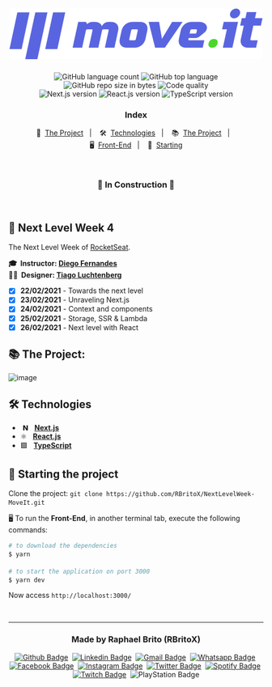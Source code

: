 <h1 align="center">
  <img src="./public/logo-full.svg" alt="moveit" width="500px" />
</h1>

<p align="center">
  <img alt="GitHub language count" src="https://img.shields.io/github/languages/count/rbritox/NextLevelWeek-MoveIt?color=yellow">

  <img alt="GitHub top language" src="https://img.shields.io/github/languages/top/rbritox/NextLevelWeek-MoveIt?color=yellow">

  <img alt="GitHub repo size in bytes" src="https://img.shields.io/github/repo-size/rbritox/NextLevelWeek-MoveIt?color=yellow">

  <img alt="Code quality" src="https://api.codacy.com/project/badge/Grade/76f70dac6eb8494aa3f9b3cc6e6102dc">

  <br>

  <img alt="Next.js version" src="https://img.shields.io/badge/Next.js-v10.0.7-000000?style=flat&logoColor=next.js&logo=next.js">

  <img alt="React.js version" src="https://img.shields.io/badge/React.js-v17.0.1-60dafb?style=flat&logoColor=60dafb&logo=react">

  <img alt="TypeScript version" src="https://img.shields.io/badge/TypeScript-v4.1.5-007acc?style=flat&logoColor=007acc&logo=typescript">
</p>

<h3 align="center">
  Index
</h3>

<p align="center">
  📝&nbsp; <a href="#-about-the-project">The Project</a>&nbsp;&nbsp;&nbsp;|&nbsp;&nbsp;&nbsp;
  🛠&nbsp; <a href="#-technologies">Technologies</a>&nbsp;&nbsp;&nbsp;|&nbsp;&nbsp;&nbsp;
  📚&nbsp; <a href="#%EF%B8%8F-the-project">The Project</a>&nbsp;&nbsp;&nbsp;|&nbsp;&nbsp;&nbsp;<br>
  🖥&nbsp; <a href="#-front-end">Front-End</a>&nbsp;&nbsp;&nbsp;|&nbsp;&nbsp;&nbsp;
  🏁&nbsp; <a href="#-starting-the-project">Starting</a>
</p>

<br>

<h3 align="center">
  🚧 In Construction 🚧
</h3>

<br>

## 🚀 Next Level Week 4

The Next Level Week of [RocketSeat](https://rocketseat.com.br/).

**🎓&nbsp; Instructor: [Diego Fernandes](https://www.linkedin.com/in/diego-schell-fernandes/)**<br>
**✍🏼&nbsp; Designer: [Tiago Luchtenberg](https://www.linkedin.com/in/tiago-luchtenberg-0b9a3b97/)**<br>

- [x] **22/02/2021** - Towards the next level
- [x] **23/02/2021** - Unraveling Next.js
- [x] **24/02/2021** - Context and components
- [x] **25/02/2021** - Storage, SSR & Lambda
- [x] **26/02/2021** - Next level with React

## 📚 The Project:

![image](https://user-images.githubusercontent.com/34657005/108902912-6fed5d00-75fb-11eb-941a-5e7dd49234d9.png)

## 🛠 Technologies

- &nbsp;𝗡 &nbsp; **[Next.js](https://nextjs.org/)**
- ⚛️&nbsp;&nbsp; **[React.js](https://reactjs.org/)**
- 🟪&nbsp;&nbsp; **[TypeScript](https://www.typescriptlang.org/)**

## 🏁 Starting the project

Clone the project: `git clone https://github.com/RBritoX/NextLevelWeek-MoveIt.git`

🖥 To run the **Front-End**, in another terminal tab, execute the following commands:

```zsh
# to download the dependencies
$ yarn

# to start the application on port 3000
$ yarn dev
```

Now access `http://localhost:3000/`

<br>

---

<h3 align="center">
  Made by Raphael Brito (RBritoX)
</h3>

<div align="center">

[![Github Badge](https://img.shields.io/badge/-Github-242A2D?style=flat&logo=Github&logoColor=white&link=https://github.com/RBritoX)](https://github.com/RBritoX)&nbsp;
[![Linkedin Badge](https://img.shields.io/badge/-LinkedIn-0077B5?style=flat&logo=Linkedin&logoColor=white&link=https://www.linkedin.com/in/nykollemalone)](https://www.linkedin.com/in/raphaellbrito/)&nbsp;
[![Gmail Badge](https://img.shields.io/badge/-Gmail-c5392a?style=flat&logo=Gmail&logoColor=white&link=mailto:rbritox.js@gmail.com)](mailto:rbritox.js@gmail.com)&nbsp;
[![Whatsapp Badge](https://img.shields.io/badge/-Whatsapp-2DB540?style=flat&labelColor=whatsapp&logo=whatsapp&logoColor=white&link=https://api.whatsapp.com/send?phone=5511994661413&text=Olá%20Raphael!%20Vi%20seu%20perfil%20no%20Github%20e%20gostaria%20de%20entrar%20em%20contato%20com%20você)](https://api.whatsapp.com/send?phone=5511994661413&text=Olá%20Raphael!%20Vi%20seu%20perfil%20no%20Github%20e%20gostaria%20de%20entrar%20em%20contato%20com%20você)&nbsp;
[![Facebook Badge](https://img.shields.io/badge/-Facebook-1778F2?style=flat&logo=Facebook&logoColor=white&link=https://www.facebook.com/RaphaBrito)](https://www.facebook.com/RaphaBrito)&nbsp;
[![Instagram Badge](https://img.shields.io/badge/-Instagram-BF008C?style=flat&logo=Instagram&logoColor=white&link=https://www.instagram.com/raphaellbrito)](https://www.instagram.com/raphaellbrito)&nbsp;
[![Twitter Badge](https://img.shields.io/badge/-Twitter-00acee?style=flat&logo=Twitter&logoColor=white&link=https://twitter.com/RaphaelBritoX)](https://twitter.com/RaphaelBritoX)&nbsp;
[![Spotify Badge](https://img.shields.io/badge/-Spotify-1ED561?style=flat&logo=Spotify&logoColor=white&link=https://open.spotify.com/user/raphaellbrito?si=_qP5ahrUS0aMlgefqAKJAg)](https://open.spotify.com/user/raphaellbrito?si=_qP5ahrUS0aMlgefqAKJAg)&nbsp;
[![Twitch Badge](https://img.shields.io/badge/-Twitch-9146FF?style=flat&logo=Twitch&logoColor=white&link=https://www.twitch.tv/rbritox_d20)](https://www.twitch.tv/rbritox_d20)&nbsp;
![PlayStation Badge](https://img.shields.io/badge/-PSN:_RBritoX-1057A1?style=flat&logo=PlayStation&logoColor=white)

</div>
